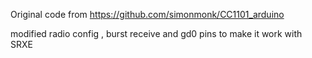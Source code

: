 Original code from 
https://github.com/simonmonk/CC1101_arduino

modified radio config , burst receive and gd0 pins to make it work with SRXE


